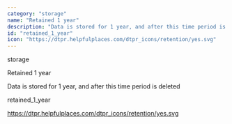 ```yaml
---
category: "storage"
name: "Retained 1 year"
description: "Data is stored for 1 year, and after this time period is deleted"
id: "retained_1_year"
icon: "https://dtpr.helpfulplaces.com/dtpr_icons/retention/yes.svg"
---
```

storage

Retained 1 year

Data is stored for 1 year, and after this time period is deleted

retained_1_year

https://dtpr.helpfulplaces.com/dtpr_icons/retention/yes.svg